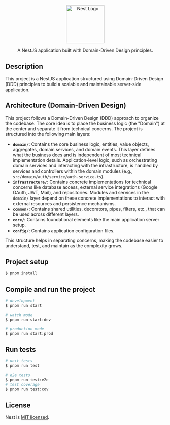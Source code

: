 <p align="center">
  <a href="http://nestjs.com/" target="_blank"><img src="https://nestjs.com/img/logo-small.svg" width="120" alt="Nest Logo" /></a>
</p>

<p align="center">A NestJS application built with Domain-Driven Design principles.</p>

## Description

This project is a NestJS application structured using Domain-Driven Design (DDD) principles to build a scalable and maintainable server-side application.

## Architecture (Domain-Driven Design)

This project follows a Domain-Driven Design (DDD) approach to organize the codebase. The core idea is to place the business logic (the "Domain") at the center and separate it from technical concerns. The project is structured into the following main layers:

-   **`domain/`**: Contains the core business logic, entities, value objects, aggregates, domain services, and domain events. This layer defines what the business does and is independent of most technical implementation details. Application-level logic, such as orchestrating domain services and interacting with the infrastructure, is handled by services and controllers within the domain modules (e.g., `src/domain/auth/service/auth.service.ts`).
-   **`infrastructure/`**: Contains concrete implementations for technical concerns like database access, external service integrations (Google OAuth, JWT, Mail), and repositories. Modules and services in the `domain/` layer depend on these concrete implementations to interact with external resources and persistence mechanisms.
-   **`common/`**: Contains shared utilities, decorators, pipes, filters, etc., that can be used across different layers.
-   **`core/`**: Contains foundational elements like the main application server setup.
-   **`config/`**: Contains application configuration files.

This structure helps in separating concerns, making the codebase easier to understand, test, and maintain as the complexity grows.

## Project setup

```bash
$ pnpm install
```

## Compile and run the project

```bash
# development
$ pnpm run start

# watch mode
$ pnpm run start:dev

# production mode
$ pnpm run start:prod
```

## Run tests

```bash
# unit tests
$ pnpm run test

# e2e tests
$ pnpm run test:e2e
# test coverage
$ pnpm run test:cov
```

## License

Nest is [MIT licensed](https://github.com/nestjs/nest/blob/master/LICENSE).
